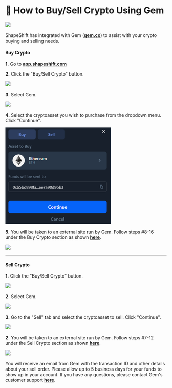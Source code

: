# 💎 How to Buy/Sell Crypto Using Gem

![](<../../.gitbook/assets/image (231).png>)

ShapeShift has integrated with Gem ([**gem.co**](https://gem.co/)) to assist with your crypto buying and selling needs.

#### Buy Crypto

**1.** Go to [**app.shapeshift.com**](https://app.shapeshift.com/dashboard)

**2.** Click the "Buy/Sell Crypto" button.

![](<../../.gitbook/assets/image (200).png>)

**3.** Select Gem.

![](<../../.gitbook/assets/image (99).png>)

**4.** Select the cryptoasset you wish to purchase from the dropdown menu. Click "Continue".

![](<../../.gitbook/assets/image (16).png>)

**5.** You will be taken to an external site run by Gem. Follow steps #8-16 under the Buy Crypto section as shown [**here**](../legacy/beta.shapeshift/how-to-buy-sell-crypto-using-gem.md).

![](<../../.gitbook/assets/image (59).png>)

***

#### Sell Crypto

**1.** Click the "Buy/Sell Crypto" button.

![](<../../.gitbook/assets/image (195).png>)

**2.** Select Gem.

![](<../../.gitbook/assets/image (140).png>)

**3.** Go to the "Sell" tab and select the cryptoasset to sell. Click "Continue".

![](<../../.gitbook/assets/image (100).png>)

**2.** You will be taken to an external site run by Gem. Follow steps #7-12 under the Sell Crypto section as shown [**here**](../legacy/beta.shapeshift/how-to-buy-sell-crypto-using-gem.md).

![](<../../.gitbook/assets/image (63).png>)

You will receive an email from Gem with the transaction ID and other details about your sell order. Please allow up to 5 business days for your funds to show up in your account. If you have any questions, please contact Gem's customer support [**here**](https://gem.co/).
